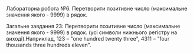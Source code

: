 Лабораторна робота №6. Перетворити позитивне число (максимальне значення якого - 9999) в рядок.

Загальне завдання 23: Перетворити позитивне число (максимальне значення якого - 9999) в рядок. (усі символи нижнього регістру на виході).Наприклад,
123 – "one hundred twenty three",
4311 – "four thousands three hundreds eleven".
